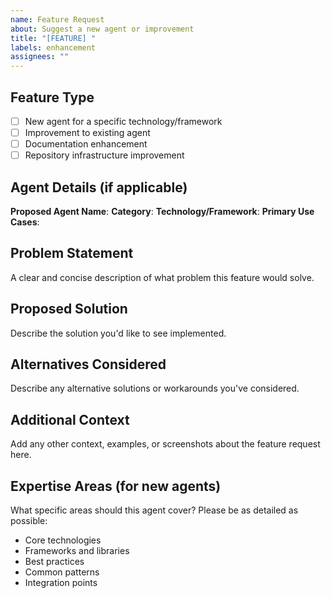 ```yaml
---
name: Feature Request
about: Suggest a new agent or improvement
title: "[FEATURE] "
labels: enhancement
assignees: ""
---
```


## Feature Type

- [ ] New agent for a specific technology/framework
- [ ] Improvement to existing agent
- [ ] Documentation enhancement
- [ ] Repository infrastructure improvement

## Agent Details (if applicable)

**Proposed Agent Name**:
**Category**:
**Technology/Framework**:
**Primary Use Cases**:

## Problem Statement

A clear and concise description of what problem this feature would solve.

## Proposed Solution

Describe the solution you'd like to see implemented.

## Alternatives Considered

Describe any alternative solutions or workarounds you've considered.

## Additional Context

Add any other context, examples, or screenshots about the feature request here.

## Expertise Areas (for new agents)

What specific areas should this agent cover? Please be as detailed as possible:

- Core technologies
- Frameworks and libraries
- Best practices
- Common patterns
- Integration points
